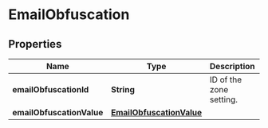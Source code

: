 # EmailObfuscation

## Properties
Name | Type | Description | Notes
------------ | ------------- | ------------- | -------------
**emailObfuscationId** | **String** | ID of the zone setting. |  [optional]
**emailObfuscationValue** | [**EmailObfuscationValue**](EmailObfuscationValue.md) |  |  [optional]
